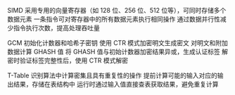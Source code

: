 SIMD
采用专用的向量寄存器（如 128 位、256 位、512 位等），可同时存储多个数据元素
一条指令可对寄存器中的所有数据元素执行相同操作
通过数据并行性减少指令执行次数，提高处理吞吐量

GCM
初始化计数器和哈希子密钥
使用 CTR 模式加密明文生成密文
对明文和附加数据计算 GHASH 值
将 GHASH 值与初始计数器加密结果异或，生成认证标签
解密时验证标签完整性后，使用 CTR 模式解密

T-Table
识别算法中计算密集且具有重复性的操作
提前计算可能的输入对应的输出结果，存储在表结构中
运行时通过输入值直接查表获取结果，避免重复计算